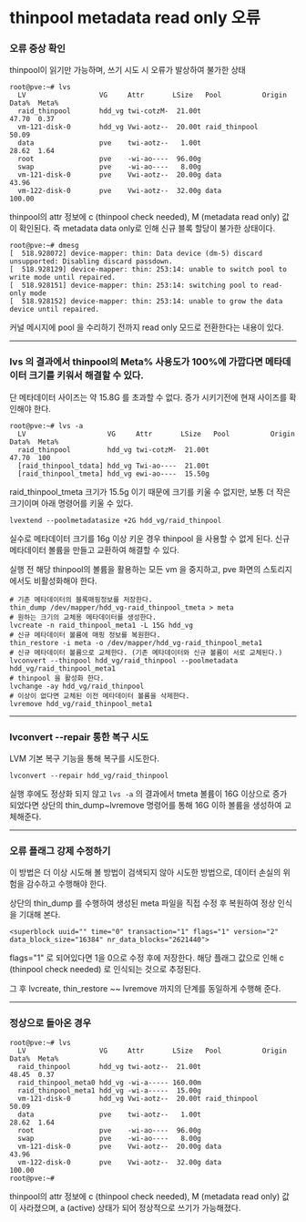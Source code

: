 # thinpool metadata read only 오류

### 오류 증상 확인

thinpool이 읽기만 가능하며, 쓰기 시도 시 오류가 발상하여 불가한 상태

```
root@pve:~# lvs
  LV                  VG     Attr       LSize   Pool          Origin Data%  Meta%
  raid_thinpool       hdd_vg twi-cotzM-  21.00t                      47.70  0.37                            
  vm-121-disk-0       hdd_vg Vwi-aotz--  20.00t raid_thinpool        50.09                                  
  data                pve    twi-aotz--   1.00t                      28.62  1.64                            
  root                pve    -wi-ao----  96.00g                                                             
  swap                pve    -wi-ao----   8.00g                                                             
  vm-121-disk-0       pve    Vwi-aotz--  20.00g data                 43.96                                  
  vm-122-disk-0       pve    Vwi-aotz--  32.00g data                 100.00                                 
```

thinpool의 attr 정보에 c (thinpool check needed), M (metadata read only) 값이 확인된다. 
즉 metadata data only로 인해 신규 블록 할당이 불가한 상태이다.

```
root@pve:~# dmesg
[  518.928072] device-mapper: thin: Data device (dm-5) discard unsupported: Disabling discard passdown.
[  518.928129] device-mapper: thin: 253:14: unable to switch pool to write mode until repaired.
[  518.928151] device-mapper: thin: 253:14: switching pool to read-only mode
[  518.928152] device-mapper: thin: 253:14: unable to grow the data device until repaired.
```

커널 메시지에 pool 을 수리하기 전까지 read only 모드로 전환한다는 내용이 있다.

---
### lvs 의 결과에서 thinpool의 Meta% 사용도가 100%에 가깝다면 메타데이터 크기를 키워서 해결할 수 있다.

단 메타데이터 사이즈는 약 15.8G 를 초과할 수 없다. 증가 시키기전에 현재 사이즈를 확인해야 한다.
```
root@pve:~# lvs -a
  LV                    VG     Attr       LSize   Pool          Origin Data%  Meta%
  raid_thinpool         hdd_vg twi-cotzM-  21.00t                      47.70  100
  [raid_thinpool_tdata] hdd_vg Twi-ao----  21.00t                                                             
  [raid_thinpool_tmeta] hdd_vg ewi-ao----  15.50g                                  
```

raid_thinpool_tmeta 크기가 15.5g 이기 때문에 크기를 키울 수 없지만, 보통 더 작은 크기이며 아래 명령어를 키울 수 있다.

```
lvextend --poolmetadatasize +2G hdd_vg/raid_thinpool
```

실수로 메타데이터 크기를 16g 이상 키운 경우 thinpool 을 사용할 수 없게 된다.
신규 메타데이터 볼륨을 만들고 교환하여 해결할 수 있다.

실행 전 해당 thinpool의 볼륨을 활용하는 모든 vm 을 중지하고, pve 화면의 스토리지에서도 비활성화해야 한다.

```
# 기존 메타데이터의 블록매핑정보를 저장한다.
thin_dump /dev/mapper/hdd_vg-raid_thinpool_tmeta > meta  
# 원하는 크기의 교체용 메타데이터를 생성한다.
lvcreate -n raid_thinpool_meta1 -L 15G hdd_vg
# 신규 메타데이터 볼륨에 매핑 정보를 복원한다.
thin_restore -i meta -o /dev/mapper/hdd_vg-raid_thinpool_meta1
# 신규 메타데이터 볼륨으로 교체한다. (기존 메타데이터와 신규 볼륨이 서로 교체된다.)
lvconvert --thinpool hdd_vg/raid_thinpool --poolmetadata hdd_vg/raid_thinpool_meta1
# thinpool 을 활성화 한다.
lvchange -ay hdd_vg/raid_thinpool
# 이상이 없다면 교체된 이전 메타데이터 볼륨을 삭제한다.
lvremove hdd_vg/raid_thinpool_meta1
```

---
### lvconvert --repair 통한 복구 시도

LVM 기본 복구 기능을 통해 복구를 시도한다.

```
lvconvert --repair hdd_vg/raid_thinpool
```

실행 후에도 정상화 되지 않고 <code>lvs -a</code> 의 결과에서 tmeta 볼륨이 16G 이상으로 증가 되었다면 상단의 thin_dump~lvremove 명령어를 통해 16G 이하 볼륨을 생성하여 교체해준다.

---
### 오류 플래그 강제 수정하기

이 방법은 더 이상 시도해 볼 방법이 검색되지 않아 시도한 방법으로, 데이터 손실의 위험을 감수하고 수행해야 한다.

상단의 thin_dump 를 수행하여 생성된 meta 파일을 직접 수정 후 복원하여 정상 인식을 기대해 본다.

```
<superblock uuid="" time="0" transaction="1" flags="1" version="2" data_block_size="16384" nr_data_blocks="2621440">
```

flags="1" 로 되어있다면 1을 0으로 수정 후에 저장한다. 해당 플래그 값으로 인해 c (thinpool check needed) 로 인식되는 것으로 추정된다.

그 후 lvcreate, thin_restore ~~ lvremove 까지의 단계를 동일하게 수행해 준다.

---
### 정상으로 돌아온 경우

```
root@pve:~# lvs
  LV                  VG     Attr       LSize   Pool          Origin Data%  Meta%
  raid_thinpool       hdd_vg twi-aotz--  21.00t                      48.45  0.37                            
  raid_thinpool_meta0 hdd_vg -wi-a----- 160.00m                                                             
  raid_thinpool_meta1 hdd_vg -wi-a-----  15.00g                                                             
  vm-121-disk-0       hdd_vg Vwi-aotz--  20.00t raid_thinpool        50.09                                  
  data                pve    twi-aotz--   1.00t                      28.62  1.64                            
  root                pve    -wi-ao----  96.00g                                                             
  swap                pve    -wi-ao----   8.00g                                                             
  vm-121-disk-0       pve    Vwi-aotz--  20.00g data                 43.96                                  
  vm-122-disk-0       pve    Vwi-aotz--  32.00g data                 100.00                                 
root@pve:~# 
```

thinpool의 attr 정보에 c (thinpool check needed), M (metadata read only) 값이 사라졌으며, a (active) 상태가 되어 정상적으로 쓰기가 가능해졌다.
